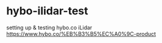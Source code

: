 # hybo-ilidar-test
setting up &amp; testing hybo.co iLidar https://www.hybo.co/%EB%B3%B5%EC%A0%9C-product
